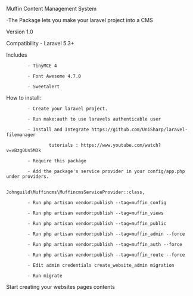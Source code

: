 Muffin Content Management System

 -The Package lets you make your laravel project into a CMS 

Version 1.0

Compatibility - Laravel 5.3+

Includes

			- TinyMCE 4

			- Font Awesome 4.7.0

			- Sweetalert

How to install:

			- Create your laravel project.

			- Run make:auth to use laravels authenticable user

			- Install and Integrate https://github.com/UniSharp/laravel-filemanager

					tutorials : https://www.youtube.com/watch?v=vBzg0Us5MDk

			- Require this package

			- Add the package's service provider in your config/app.php under providers.

						Johnguild\Muffincms\MuffincmsServiceProvider::class,

			- Run php artisan vendor:publish --tag=muffin_config

			- Run php artisan vendor:publish --tag=muffin_views

			- Run php artisan vendor:publish --tag=muffin_public

			- Run php artisan vendor:publish --tag=muffin_admin --force

			- Run php artisan vendor:publish --tag=muffin_auth --force

			- Run php artisan vendor:publish --tag=muffin_route --force

			- Edit admin credentials create_website_admin migration

			- Run migrate


Start creating your websites pages contents






